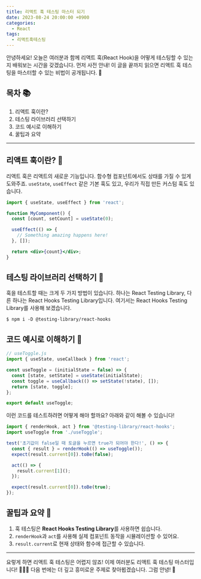 ```yaml
---
title: 리액트 훅 테스팅 마스터 되기
date: 2023-08-24 20:00:00 +0900
categories:
  - React
tags:
  - 리액트훅테스팅
---
```


안녕하세요! 오늘은 여러분과 함께 리액트 훅(React Hook)을 어떻게 테스팅할 수 있는지 배워보는 시간을 갖겠습니다. 먼저 사전 안내! 이 글을 끝까지 읽으면 리액트 훅 테스팅을 마스터할 수 있는 비법이 공개됩니다. 🎉

## 목차 📚
1. 리액트 훅이란?
2. 테스팅 라이브러리 선택하기
3. 코드 예시로 이해하기
4. 꿀팁과 요약

---

## 리액트 훅이란? 🤔

리액트 훅은 리액트의 새로운 기능입니다. 함수형 컴포넌트에서도 상태를 가질 수 있게 도와주죠. `useState`, `useEffect` 같은 기본 훅도 있고, 우리가 직접 만든 커스텀 훅도 있습니다. 

```jsx
import { useState, useEffect } from 'react';

function MyComponent() {
  const [count, setCount] = useState(0);

  useEffect(() => {
    // Something amazing happens here!
  }, []);

  return <div>{count}</div>;
}
```

## 테스팅 라이브러리 선택하기 🎯

훅을 테스트할 때는 크게 두 가지 방법이 있습니다. 하나는 React Testing Library, 다른 하나는 React Hooks Testing Library입니다. 여기서는 React Hooks Testing Library를 사용해 보겠습니다.

```
$ npm i -D @testing-library/react-hooks
```

## 코드 예시로 이해하기 📝

```jsx
// useToggle.js
import { useState, useCallback } from 'react';

const useToggle = (initialState = false) => {
  const [state, setState] = useState(initialState);
  const toggle = useCallback(() => setState(!state), []);
  return [state, toggle];
};

export default useToggle;
```

이런 코드를 테스트하려면 어떻게 해야 할까요? 아래와 같이 해볼 수 있습니다!

```jsx
import { renderHook, act } from '@testing-library/react-hooks';
import useToggle from './useToggle';

test('초기값이 false일 때 토글을 누르면 true가 되어야 한다!', () => {
  const { result } = renderHook(() => useToggle());
  expect(result.current[0]).toBe(false);

  act(() => {
    result.current[1]();
  });

  expect(result.current[0]).toBe(true);
});
```

## 꿀팁과 요약 🍯

1. 훅 테스팅은 **React Hooks Testing Library**를 사용하면 쉽습니다.
2. `renderHook`과 `act`를 사용해 실제 컴포넌트 동작을 시뮬레이션할 수 있어요.
3. `result.current`로 현재 상태와 함수에 접근할 수 있습니다.

---

요렇게 하면 리액트 훅 테스팅은 어렵지 않죠! 이제 여러분도 리액트 훅 테스팅 마스터입니다! 🥳😎👏  다음 번에는 더 깊고 흥미로운 주제로 찾아뵙겠습니다. 그럼 안녕! 👋
